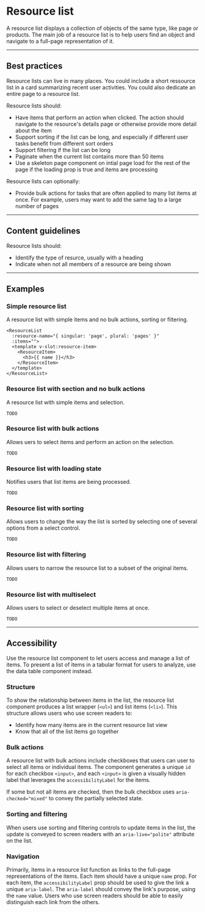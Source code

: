 # Resource list

A resource list displays a collection of objects of the same type, like page or products. The main job of a resource
list is to help users find an object and navigate to a full-page representation of it.

---

## Best practices

Resource lists can live in many places. You could include a short ressource list in a card summarizing recent user
activities. You could also dedicate an entire page to a resource list.

Resource lists should:

- Have items that perform an action when clicked. The action should navigate to the resource's details page or otherwise
  provide more detail about the item
- Support sorting if the list can be long, and especially if different user tasks benefit from different sort orders
- Support filtering if the list can be long
- Paginate when the current list contains more than 50 items
- Use a skeleton page component on intial page load for the rest of the page if the loading prop is true and items are
  processing
  
Resource lists can optionally:

- Provide bulk actions for tasks that are often applied to many list items at once. For example, users may want to add 
  the same tag to a large number of pages

---

## Content guidelines

Resource lists should:

- Identify the type of resurce, usually with a heading
- Indicate when not all members of a resource are being shown

---

## Examples

### Simple resource list

A resource list with simple items and no bulk actions, sorting or filtering.

```vue
<ResourceList
  :resource-name="{ singular: 'page', plural: 'pages' }"
  :items="">
  <template v-slot:resource-item>
    <ResourceItem>
      <h3>{{ name }}</h3>
    </ResourceItem>
  </template>
</ResourceList>
```

### Resource list with section and no bulk actions

A resource list with simple items and selection.

```vue
TODO
```

### Resource list with bulk actions

Allows uers to select items and perform an action on the selection.

```vue
TODO
```

### Resource list with loading state

Notifies users that list items are being processed.

```vue
TODO
```

### Resource list with sorting

Allows users to change the way the list is sorted by selecting one of several options from a select control.

```vue
TODO
```

### Resource list with filtering

Allows users to narrow the resource list to a subset of the original items.

```vue
TODO
```

### Resource list with multiselect

Allows users to select or deselect multiple items at once.

```vue
TODO
```

---

## Accessibility

Use the resource list component to let users access and manage a list of items. To present a list of items in a tabular
format for users to analyze, use the data table component instead.

### Structure

To show the relationship between items in the list, the resource list component produces a list wrapper (`<ul>`) and
list items (`<li>`). This structure allows users who use screen readers to:

- Identify how many items are in the current resource list view
- Know that all of the list items go together

### Bulk actions

A resource list with bulk actions include checkboxes that users can user to select all items or individual items. The
component generates a unique `id` for each checkbox `<input>`, and each `<input>` is given a visually hidden label
that leverages the `accessibilityLabel` for the items.

If some but not all items are checked, then the bulk checkbox uses `aria-checked="mixed"` to convey the partially
selected state.

### Sorting and filtering

When users use sorting and filtering controls to update items in the list, the update is conveyed to screen readers
with an `aria-live="polite"` attribute on the list.

### Navigation

Primarily, items in a resource list function as links to the full-page representations of the items. Each item should
have a unique `name` prop. For each item, the `accessibilityLabel` prop should be used to give the link a unique
`aria-label`. The `aria-label` should convey the link's purpose, using the `name` value. Users who use screen readers
should be able to easily distinguish each link from the others.

